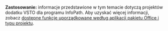   **Zastosowanie:** informacje przedstawione w tym temacie dotyczą projektów dodatku VSTO dla programu InfoPath. Aby uzyskać więcej informacji, zobacz [dostępne funkcje uporządkowane według aplikacji pakietu Office i typu projektu](../../vsto/features-available-by-office-application-and-project-type.md).

  